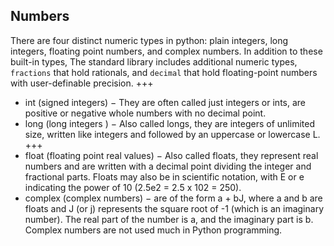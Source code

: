 ## Numbers
There are four distinct numeric types in python: plain integers, long integers, floating point numbers, and complex numbers. In addition to these built-in types, The standard library includes additional numeric types, `fractions` that hold rationals, and `decimal` that hold floating-point numbers with user-definable precision.
+++
- int (signed integers) − They are often called just integers or ints, are positive or negative whole numbers with no decimal point.
- long (long integers ) − Also called longs, they are integers of unlimited size, written like integers and followed by an uppercase or lowercase L.
+++
- float (floating point real values) − Also called floats, they represent real numbers and are written with a decimal point dividing the integer and fractional parts. Floats may also be in scientific notation, with E or e indicating the power of 10 (2.5e2 = 2.5 x 102 = 250).
- complex (complex numbers) − are of the form a + bJ, where a and b are floats and J (or j) represents the square root of -1 (which is an imaginary number). The real part of the number is a, and the imaginary part is b. Complex numbers are not used much in Python programming.
